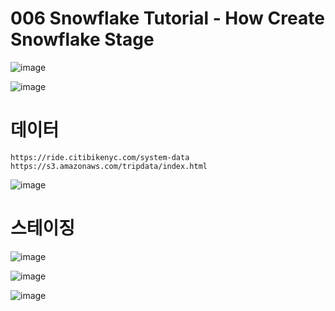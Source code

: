 # 006 Snowflake Tutorial - How Create Snowflake Stage
![image](https://user-images.githubusercontent.com/102650331/170973708-b265e4de-5577-4ec2-829d-43602e3fdd33.png)

![image](https://user-images.githubusercontent.com/102650331/170973811-a4b7ecdd-acbc-467a-a1c9-4b50628a4ba9.png)

# 데이터
```
https://ride.citibikenyc.com/system-data
https://s3.amazonaws.com/tripdata/index.html

```

![image](https://user-images.githubusercontent.com/102650331/170974536-66a68aec-bb15-4d51-b68e-d34a3b39a972.png)

# 스테이징
![image](https://user-images.githubusercontent.com/102650331/170974757-97de3596-af74-4b2f-8f88-1f83871918f5.png)

![image](https://user-images.githubusercontent.com/102650331/170974993-de50e6fb-638b-49dd-a07a-ea5ea055e5cd.png)

![image](https://user-images.githubusercontent.com/102650331/170975193-c127fa51-9488-4603-8564-45b01a4d657b.png)


